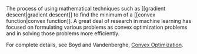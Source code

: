 
The process of using mathematical techniques such as
[[gradient descent|gradient descent]] to find
the minimum of a [[convex function|convex function]].
A great deal of research in machine learning has focused on formulating various
problems as convex optimization problems and in solving those problems more
efficiently.

For complete details, see Boyd and Vandenberghe,
<a href="https://web.stanford.edu/~boyd/cvxbook/bv_cvxbook.pdf" target="T">Convex
Optimization</a>.

